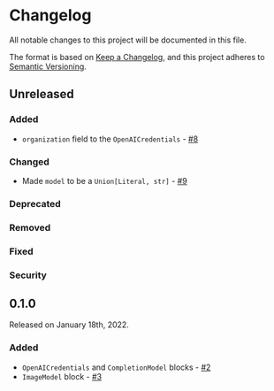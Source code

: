 # Changelog

All notable changes to this project will be documented in this file.

The format is based on [Keep a Changelog](https://keepachangelog.com/en/1.0.0/),
and this project adheres to [Semantic Versioning](https://semver.org/spec/v2.0.0.html).

## Unreleased

### Added

- `organization` field to the `OpenAICredentials` - [#8](https://github.com/PrefectHQ/prefect-openai/pull/8)

### Changed

- Made `model` to be a `Union[Literal, str]` - [#9](https://github.com/PrefectHQ/prefect-openai/pull/9)

### Deprecated

### Removed

### Fixed

### Security

## 0.1.0

Released on January 18th, 2022.

### Added

- `OpenAICredentials` and `CompletionModel` blocks - [#2](https://github.com/PrefectHQ/prefect-openai/pull/2)
- `ImageModel` block - [#3](https://github.com/PrefectHQ/prefect-openai/pull/3)
